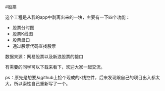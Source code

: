 #股票


这个工程是从我的app中剥离出来的一块，主要有一下四个功能：

* 股票分时图
* 股票K线图
* 股票盘口
* 通过股票代码查找股票

数据来源：网易股票以及新浪股票的接口

有需要的同学可以下载来看下，欢迎大家一起交流。

ps：原先是想要从github上捡个现成的k线控件，后来发现跟自己的项目出入都太大，所以索性自己重新写了一个。